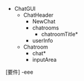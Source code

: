 - ChatGUI
    - ChatHeader
        - NewChat
        - chatrooms
            - chatroomTitle*
        - userInfo
    - Chatroom
        - chat*
        - inputArea


[要件]
-eee